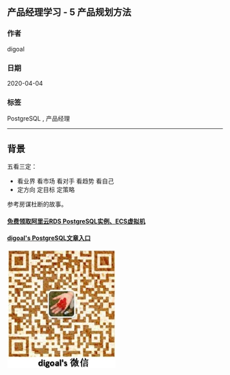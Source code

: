 ## 产品经理学习 - 5 产品规划方法 
                
### 作者                
digoal                
                
### 日期                
2020-04-04                
                
### 标签                
PostgreSQL , 产品经理          
                
----                
                
## 背景     
五看三定：  
- 看业界 看市场 看对手 看趋势 看自己  
- 定方向 定目标 定策略  
   
参考房谋杜断的故事。   
  
#### [免费领取阿里云RDS PostgreSQL实例、ECS虚拟机](https://www.aliyun.com/database/postgresqlactivity "57258f76c37864c6e6d23383d05714ea")
  
  
#### [digoal's PostgreSQL文章入口](https://github.com/digoal/blog/blob/master/README.md "22709685feb7cab07d30f30387f0a9ae")
  
  
![digoal's weixin](../pic/digoal_weixin.jpg "f7ad92eeba24523fd47a6e1a0e691b59")
  
